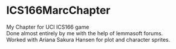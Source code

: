 # ICS166MarcChapter
 My Chapter for UCI ICS166 game  
Done almost entirely by me with the help of lemmasoft forums.  
Worked with Ariana Sakura Hansen for plot and character sprites.  
